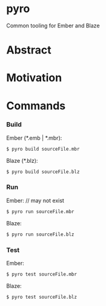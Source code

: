 # pyro
Common tooling for Ember and Blaze 


# Abstract

# Motivation

# Commands

### Build
Ember (*.emb | *.mbr): 
```bash
$ pyro build sourceFile.mbr
```
Blaze (*.blz):
```bash
$ pyro build sourceFile.blz
```
### Run
Ember: // may not exist
```bash
$ pyro run sourceFile.mbr
```

Blaze:
```bash
$ pyro run sourceFile.blz
```

### Test
Ember:
```bash
$ pyro test sourceFile.mbr
```

Blaze:
```bash
$ pyro test sourceFile.blz
```
